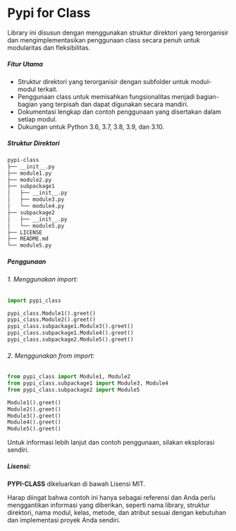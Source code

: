 # Pypi for Class

Library ini disusun dengan menggunakan struktur direktori yang terorganisir dan mengimplementasikan penggunaan class secara penuh untuk modularitas dan fleksibilitas.

##### Fitur Utama
- Struktur direktori yang terorganisir dengan subfolder untuk modul-modul terkait.
- Penggunaan class untuk memisahkan fungsionalitas menjadi bagian-bagian yang terpisah dan dapat digunakan secara mandiri.
- Dokumentasi lengkap dan contoh penggunaan yang disertakan dalam setiap modul.
- Dukungan untuk Python 3.6, 3.7, 3.8, 3.9, dan 3.10.

##### Struktur Direktori

```bash
pypi-class
├── __init__.py
├── module1.py
├── module2.py
├── subpackage1
│   ├── __init__.py
│   ├── module3.py
│   └── module4.py
├── subpackage2
│   ├── __init__.py
│   └── module5.py
├── LICENSE
├── README.md
└── module5.py
```

##### Penggunaan

###### 1. Menggunakan import:
```python
import pypi_class

pypi_class.Module1().greet()
pypi_class.Module2().greet()
pypi_class.subpackage1.Module3().greet()
pypi_class.subpackage1.Module4().greet()
pypi_class.subpackage2.Module5().greet()
```

###### 2. Menggunakan from import:
```python
from pypi_class import Module1, Module2
from pypi_class.subpackage1 import Module3, Module4
from pypi_class.subpackage2 import Module5

Module1().greet()
Module2().greet()
Module3().greet()
Module4().greet()
Module5().greet()
```

Untuk informasi lebih lanjut dan contoh penggunaan, silakan eksplorasi sendiri.

##### Lisensi:
**PYPI-CLASS** dikeluarkan di bawah Lisensi MIT.

Harap diingat bahwa contoh ini hanya sebagai referensi dan Anda perlu menggantikan informasi yang diberikan, seperti nama library, struktur direktori, nama modul, kelas, metode, dan atribut sesuai dengan kebutuhan dan implementasi proyek Anda sendiri.